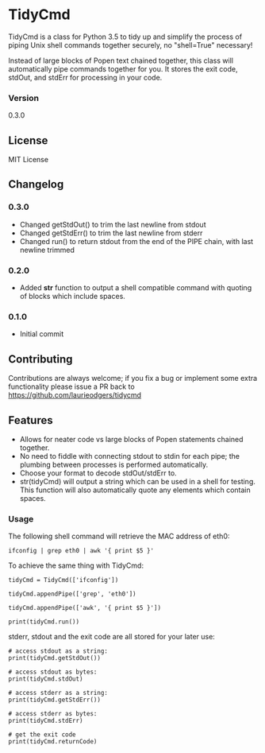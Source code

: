 # TidyCmd

TidyCmd is a class for Python 3.5 to tidy up and simplify the process of piping Unix shell commands together securely, no "shell=True" necessary! 

Instead of large blocks of Popen text chained together, this class will automatically pipe commands together for you. It stores the exit code, stdOut, and stdErr for processing in your code.

### Version
0.3.0

## License
MIT License

## Changelog
### 0.3.0
- Changed getStdOut() to trim the last newline from stdout
- Changed getStdErr() to trim the last newline from stderr
- Changed run() to return stdout from the end of the PIPE chain, with last newline trimmed

### 0.2.0
- Added __str__ function to output a shell compatible command with quoting of blocks which include spaces. 

### 0.1.0
- Initial commit

## Contributing
Contributions are always welcome; if you fix a bug or implement some extra functionality please issue a PR back to https://github.com/laurieodgers/tidycmd

## Features
  - Allows for neater code vs large blocks of Popen statements chained together.
  - No need to fiddle with connecting stdout to stdin for each pipe; the plumbing between processes is performed automatically.
  - Choose your format to decode stdOut/stdErr to.
  - str(tidyCmd) will output a string which can be used in a shell for testing. This function will also automatically quote any elements which contain spaces.

### Usage

The following shell command will retrieve the MAC address of eth0:
```
ifconfig | grep eth0 | awk '{ print $5 }'
```

To achieve the same thing with TidyCmd:
```
tidyCmd = TidyCmd(['ifconfig'])

tidyCmd.appendPipe(['grep', 'eth0'])

tidyCmd.appendPipe(['awk', '{ print $5 }'])

print(tidyCmd.run())

```

stderr, stdout and the exit code are all stored for your later use:
```
# access stdout as a string:
print(tidyCmd.getStdOut())

# access stdout as bytes:
print(tidyCmd.stdOut)

# access stderr as a string:
print(tidyCmd.getStdErr())

# access stderr as bytes:
print(tidyCmd.stdErr)

# get the exit code
print(tidyCmd.returnCode)